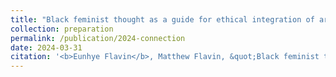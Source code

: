```yaml
---
title: "Black feminist thought as a guide for ethical integration of artificial intelligence in mathematics classroom"
collection: preparation
permalink: /publication/2024-connection
date: 2024-03-31
citation: '<b>Eunhye Flavin</b>, Matthew Flavin, &quot;Black feminist thought as a guide for ethical integration of artificial intelligence in mathematics classroom, &quot; submitted Mar. 2024.'
---
```

